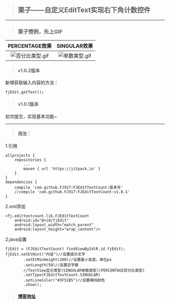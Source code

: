 > ## 栗子——自定义EditText实现右下角计数控件

---


> ### 栗子惯例，先上GIF

| PERCENTAGE效果        | SINGULAR效果           |
|:-------------:|:-------------:|
| ![百分比类型.gif](http://upload-images.jianshu.io/upload_images/2071764-b45df6bf1d00205e.gif)      | ![单数类型.gif](http://upload-images.jianshu.io/upload_images/2071764-7be37be47251b7d4.gif) |

> #### v1.0.2版本

新增获取输入内容的方法：

    fjEdit.getText();

> #### v1.0.1版本

初次提交，实现基本功能~

---

> #### 用法：

1.引用

	allprojects {
		repositories {
			...
			maven { url 'https://jitpack.io' }
		}
	}
	dependencies {
	    compile 'com.github.FJ917:FJEditTextCount:版本号'
	    //compile 'com.github.FJ917:FJEditTextCount:v1.0.1'
	}

2.xml添加

    <fj.edittextcount.lib.FJEditTextCount
        android:id="@+id/fjEdit"
        android:layout_width="match_parent"
        android:layout_height="wrap_content"/>
        
2.java设置

    fjEdit = (FJEditTextCount) findViewById(R.id.fjEdit);
    fjEdit.setEtHint("内容")//设置提示文字
            .setEtMinHeight(200)//设置最小高度，单位px
            .setLength(50)//设置总字数
            //TextView显示类型(SINGULAR单数类型)(PERCENTAGE百分比类型)
            .setType(FJEditTextCount.SINGULAR)
            .setLineColor("#3F51B5")//设置横线颜色
            .show();
                
> #### [博客地址](http://www.jianshu.com/p/383ba123c201)
